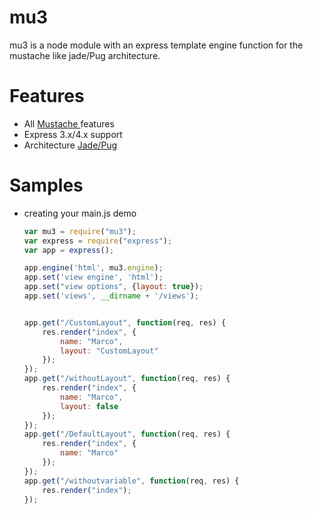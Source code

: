 # mu3
mu3 is a node module with an express template engine function for the mustache like jade/Pug architecture.

# Features

* All [Mustache ](http://mustache.github.io) features
* Express 3.x/4.x support
* Architecture [Jade/Pug ](https://pugjs.org/api/getting-started.html)

# Samples

* creating your main.js demo

	```javascript
	var mu3 = require("mu3");
    var express = require("express");
    var app = express();
    
    app.engine('html', mu3.engine);
    app.set('view engine', 'html');
    app.set("view options", {layout: true});
    app.set('views', __dirname + '/views');

    
	app.get("/CustomLayout", function(req, res) {
		res.render("index", {
			name: "Marco",
			layout: "CustomLayout"
		});
	});
	app.get("/withoutLayout", function(req, res) {
		res.render("index", {
			name: "Marco",
			layout: false
		});
	});
	app.get("/DefaultLayout", function(req, res) {
		res.render("index", {
			name: "Marco"
		});
	});
	app.get("/withoutvariable", function(req, res) {
		res.render("index");
	});
	```

